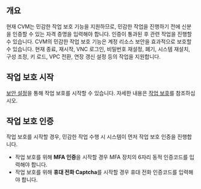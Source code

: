 ## 개요
현재 CVM는 민감한 작업 보호 기능을 지원하므로, 민감한 작업을 진행하기 전에 신분을 인증할 수 있는 자격 증명을 입력해야 합니다. 인증이 통과된 후 관련 작업을 진행할 수 있습니다.
CVM의 민감한 작업 보호 기능은 계정 리소스 보안을 효과적으로 보호할 수 있습니다. 현재 종료, 재시작, VNC 로그인, 비밀번호 재설정, 폐기, 시스템 재설치, 구성 조정, 키 로드, VPC 전환, 연장 갱신 설정 등의 작업을 지원합니다.

## 작업 보호 시작
[보안 설정](https://console.cloud.tencent.com/developer/security)을 통해 작업 보호를 시작할 수 있습니다. 자세한 내용은 [작업 보호](https://cloud.tencent.com/document/product/378/10740)를 참조하십시오.

## 작업 보호 인증
작업 보호를 시작할 경우, 민감한 작업 수행 시 시스템이 먼저 작업 보호 인증을 진행합니다.
- 작업 보호를 위해 **MFA 인증**을 시작할 경우 MFA 장치의 6자리 동적 인증코드를 입력해야 합니다.
- 작업 보호를 위해 **휴대 전화 Captcha**를 시작할 경우 휴대 전화 인증코드를 입력해야 합니다.
